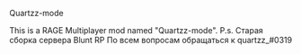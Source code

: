 Quartzz-mode

This is a RAGE Multiplayer mod named "Quartzz-mode".
P.s. Старая сборка сервера Blunt RP
По всем вопросам обращаться к quartzz_#0319

